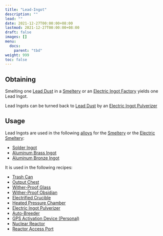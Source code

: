```yaml
---
title: "Lead-Ingot"
description: ""
lead: ""
date: 2021-12-27T00:00:00+08:00
lastmod: 2021-12-27T00:00:00+08:00
draft: false
images: []
menu: 
  docs:
    parent: "tbd"
weight: 999
toc: false
---
```


## Obtaining

Smelting one [Lead Dust](/docs/slimefun/lead-dust) in a [Smeltery](/docs/slimefun/smeltery) or an [Electric Ingot Factory](/docs/slimefun/electric-ingot-factory) yields one Lead Ingot.

Lead Ingots can be turned back to [Lead Dust](/docs/slimefun/lead-dust) by an [Electric Ingot Pulverizer](/docs/slimefun/electric-ingot-pulverizer)

## Usage

Lead Ingots are used in the following [alloys](/docs/slimefun/ingots#alloys) for the [Smeltery](/docs/slimefun/smeltery) or the [Electric Smeltery](/docs/slimefun/electric-smeltery):

* [Solder Ingot](/docs/slimefun/solder-ingot)
* [Aluminum Brass Ingot](/docs/slimefun/aluminum-brass-ingot)
* [Aluminum Bronze Ingot](/docs/slimefun/aluminum-bronze-ingot)

It is used in the following recipes:

* [Trash Can](/docs/slimefun/trash-can)
* [Output Chest](/docs/slimefun/output-chest)
* [Wither-Proof Glass](/docs/slimefun/wither-proof-blocks)
* [Wither-Proof Obsidian](/docs/slimefun/wither-proof-blocks)
* [Electrified Crucible](/docs/slimefun/electrified-crucible)
* [Heated Pressure Chamber](/docs/slimefun/heated-pressure-chamber)
* [Electric Ingot Pulverizer](/docs/slimefun/electric-ingot-pulverizer)
* [Auto-Breeder](/docs/slimefun/auto-breeder)
* [GPS Activation Device (Personal)](/docs/slimefun/gps-activation-device)
* [Nuclear Reactor](/docs/slimefun/reactors)
* [Reactor Access Port](/docs/slimefun/reactors)
